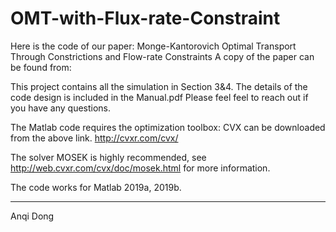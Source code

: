 # OMT-with-Flux-rate-Constraint
Here is the code of our paper: Monge-Kantorovich Optimal Transport Through Constrictions and Flow-rate Constraints
A copy of the paper can be found from:


This project contains all the simulation in Section 3&4. The details of the code design is included in the Manual.pdf
Please feel feel to reach out if you have any questions.


The Matlab code requires the optimization toolbox: CVX can be downloaded from the above link.
http://cvxr.com/cvx/

The solver MOSEK is highly recommended, see
http://web.cvxr.com/cvx/doc/mosek.html 
for more information.

The code works for Matlab 2019a, 2019b.

-----
Anqi Dong
